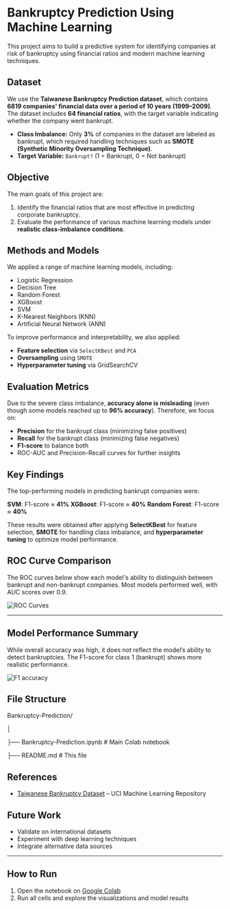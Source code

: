 # Bankruptcy Prediction Using Machine Learning

This project aims to build a predictive system for identifying companies at risk of bankruptcy using financial ratios and modern machine learning techniques.

## Dataset

We use the **Taiwanese Bankruptcy Prediction dataset**, which contains **6819 companies' financial data over a period of 10 years (1999–2009)**. The dataset includes **64 financial ratios**, with the target variable indicating whether the company went bankrupt.

- **Class Imbalance:** Only **3%** of companies in the dataset are labeled as bankrupt, which required handling techniques such as **SMOTE (Synthetic Minority Oversampling Technique)**.
- **Target Variable:** `Bankrupt?` (1 = Bankrupt, 0 = Not bankrupt)

## Objective

The main goals of this project are:

1. Identify the financial ratios that are most effective in predicting corporate bankruptcy.
2. Evaluate the performance of various machine learning models under **realistic class-imbalance conditions**.

## Methods and Models

We applied a range of machine learning models, including:

- Logistic Regression
- Decision Tree
- Random Forest
- XGBoost
- SVM
- K-Nearest Neighbors (KNN)
- Artificial Neural Network (ANN)
  
To improve performance and interpretability, we also applied:

- **Feature selection** via `SelectKBest` and `PCA`
- **Oversampling** using `SMOTE`
- **Hyperparameter tuning** via GridSearchCV

## Evaluation Metrics

Due to the severe class imbalance, **accuracy alone is misleading** (even though some models reached up to **96% accuracy**). Therefore, we focus on:

- **Precision** for the bankrupt class (minimizing false positives)
- **Recall** for the bankrupt class (minimizing false negatives)
- **F1-score** to balance both
- ROC-AUC and Precision-Recall curves for further insights

## Key Findings

The top-performing models in predicting bankrupt companies were:

**SVM**: F1-score ≈ **41%**
**XGBoost**: F1-score ≈ **40%**
**Random Forest**: F1-score ≈ **40%**

These results were obtained after applying **SelectKBest** for feature selection, **SMOTE** for handling class imbalance, and **hyperparameter tuning** to optimize model performance.

## ROC Curve Comparison

The ROC curves below show each model's ability to distinguish between bankrupt and non-bankrupt companies. Most models performed well, with AUC scores over 0.9.

![ROC Curves](https://github.com/user-attachments/assets/515c1a4f-6411-45b8-b1f0-5ab851a50a4d)


---

## Model Performance Summary

While overall accuracy was high, it does not reflect the model’s ability to detect bankruptcies. The F1-score for class 1 (bankrupt) shows more realistic performance.

![F1 accuracy](https://github.com/user-attachments/assets/c9ae6694-6d5a-4e75-bd90-89b72c5973e9)


## File Structure
Bankruptcy-Prediction/

│

├── Bankruptcy-Prediction.ipynb # Main Colab notebook

├── README.md # This file

## References

- [Taiwanese Bankruptcy Dataset](https://archive.ics.uci.edu/ml/datasets/Polish+companies+bankruptcy+data) – UCI Machine Learning Repository

## Future Work

- Validate on international datasets
- Experiment with deep learning techniques
- Integrate alternative data sources
---

## How to Run

1. Open the notebook on [Google Colab](https://colab.research.google.com/drive/1N_GH2NXbV3RfaR26YIRP4wdZvXPp125l#scrollTo=zI6rIxPX0fZH)
2. Run all cells and explore the visualizations and model results

